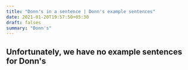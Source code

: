 ```yaml
---
title: "Donn's in a sentence | Donn's example sentences"
date: 2021-01-20T19:57:50+05:30
draft: falses
summary: "Donn's"
---
```

## Unfortunately, we have no example sentences for Donn's                 
